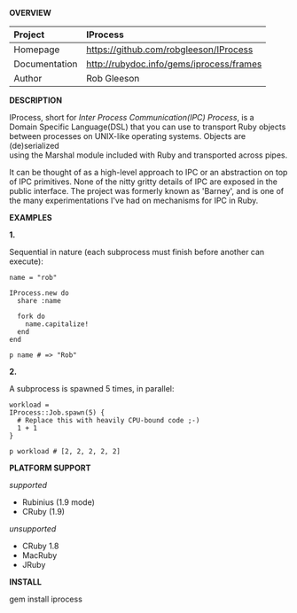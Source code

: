 __OVERVIEW__


| Project         | IProcess    
|:----------------|:--------------------------------------------------
| Homepage        | https://github.com/robgleeson/IProcess
| Documentation   | http://rubydoc.info/gems/iprocess/frames 
| Author          | Rob Gleeson             


__DESCRIPTION__

  IProcess, short for _Inter Process Communication(IPC) Process_, is a  
  Domain Specific Language(DSL) that you can use to transport Ruby objects  
  between processes on UNIX-like operating systems. Objects are (de)serialized  
  using the Marshal module included with Ruby and transported across pipes.  

  It can be thought of as a high-level approach to IPC or an abstraction on top  
  of IPC primitives. None of the nitty gritty details of IPC are exposed in the  
  public interface. The project was formerly known as 'Barney', and is one of  
  the many  experimentations I've had on mechanisms for IPC in Ruby.

__EXAMPLES__

__1.__

Sequential in nature (each subprocess must finish before another can execute):

    name = "rob"

    IProcess.new do
      share :name
      
      fork do 
        name.capitalize!
      end
    end

    p name # => "Rob"
    
__2.__

A subprocess is spawned 5 times, in parallel:

    workload = 
    IProcess::Job.spawn(5) {
      # Replace this with heavily CPU-bound code ;-) 
      1 + 1
    }

    p workload # [2, 2, 2, 2, 2]

__PLATFORM SUPPORT__

_supported_

  * Rubinius (1.9 mode) 
  * CRuby (1.9)

_unsupported_
  
  * CRuby 1.8
  * MacRuby
  * JRuby

__INSTALL__

gem install iprocess
